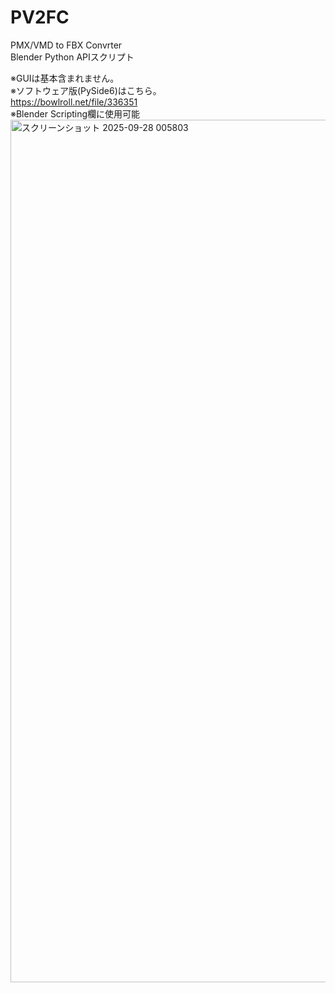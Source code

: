 # PV2FC
PMX/VMD to FBX Convrter<br/>
Blender Python APIスクリプト<br/>

※GUIは基本含まれません。<br/>
※ソフトウェア版(PySide6)はこちら。<br/>
https://bowlroll.net/file/336351<br/>
※Blender Scripting欄に使用可能<br/>
<img width="2560" height="1380" alt="スクリーンショット 2025-09-28 005803" src="https://github.com/user-attachments/assets/813fda16-2e09-4e3b-bd59-b64c61c41932" />
